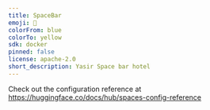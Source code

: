 ```yaml
---
title: SpaceBar
emoji: 🏢
colorFrom: blue
colorTo: yellow
sdk: docker
pinned: false
license: apache-2.0
short_description: Yasir Space bar hotel
---
```


Check out the configuration reference at https://huggingface.co/docs/hub/spaces-config-reference
